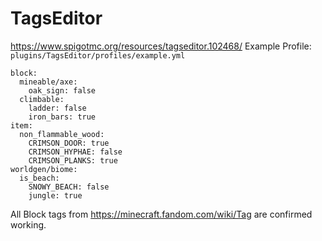 # TagsEditor
https://www.spigotmc.org/resources/tagseditor.102468/
Example Profile: `plugins/TagsEditor/profiles/example.yml`
```
block:
  mineable/axe:
    oak_sign: false
  climbable:
    ladder: false
    iron_bars: true
item:
  non_flammable_wood:
    CRIMSON_DOOR: true
    CRIMSON_HYPHAE: false
    CRIMSON_PLANKS: true
worldgen/biome:
  is_beach:
    SNOWY_BEACH: false
    jungle: true
```
All Block tags from https://minecraft.fandom.com/wiki/Tag are confirmed working.
